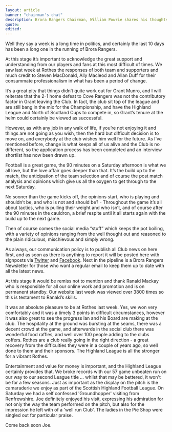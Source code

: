 ```yaml
---
layout: article
banner: "chairman's chat"
description: Brora Rangers Chairman, William Powrie shares his thoughts on all things football.
quote:
edited:
---
```

Well they say a week is a long time in politics, and certainly the last 10 days has been a long one in the running of Brora Rangers.

At this stage it’s important to acknowledge the great support and understanding from our players and fans at this most difficult of times. We saw last week at Rothes the responses of both team and supporters and much credit to Steven MacDonald, Ally Macleod and Allan Duff for their consummate professionalism
in what has been a period of change.

It’s a great pity that things didn’t quite work out for Grant Munro, and I will reiterate that the 2-1 home defeat to Cove Rangers was not the contributory factor in Grant leaving the Club. In fact, the club sit top of the league and are still bang in the mix for the Championship, and have the Highland League and North of Scotland Cups to compete in, so Grant’s tenure at the helm could certainly be viewed as successful.

However, as with any job in any walk of life, if you’re not enjoying it and things are not going as you wish, then the hard but difficult decision is to move on, and everybody at the club wishes him well for the future. As I’ve mentioned before, change is what keeps all of us alive and the Club is no different, so the application process has been completed and an interview shortlist has now been drawn up.

Football is a great game, the 90 minutes on a Saturday afternoon is what we all love, but the love affair goes deeper than that. It’s the build up to the match, the anticipation of the team selection and of course the post match analysis and opinions which give us all the oxygen to get through to the next Saturday.

No sooner than the game kicks off, the opinions start, who is playing and
shouldn’t be, and who is not and should be? - Throughout the game it’s all about tactics, who is pulling their weight and who isn’t, and of course after the 90 minutes in the cauldron, a brief respite until it all starts again with the build up to the next game.

Then of course comes the social media “stuff” which keeps the pot boiling, with a variety of opinions ranging from the well thought out and reasoned to the plain ridiculous, mischievous and simply wrong.

As always, our communication policy is to publish all Club news on here first, and as soon as there is anything to report it will be posted here with signposts via [Twitter](https://twitter.com/brorarangers) and [Facebook](https://www.facebook.com/brorarangersfc/). Next in the pipeline is a Brora Rangers Newsletter for those who want a regular email to keep them up to date with all the latest news.

At this stage it would be remiss not to mention and thank Ranald Mackay who is responsible for all our online work and promotion and is on permanent standby. Our website last week was viewed over 3800 times so this is testament to Ranald’s skills.

It was an absolute pleasure to be at Rothes last week. Yes, we won very comfortably and it was a timely 3 points in difficult circumstances, however it was also great to see the progress Ian and his Board are making at the club. The hospitality at the ground was bursting at the seams, there was a decent crowd at the game, and afterwards in the social club there was wonderful food raffles, and well over 100 people adding to the clubs coffers. Rothes are a club really going in the right direction - a great recovery from the difficulties they were in a couple of years ago, so well done to them and their sponsors. The Highland League is all the stronger for a vibrant Rothes.

Entertainment and value for money is important, and the Highland League certainly provides that. We broke records with our 57 game unbeaten run on our way to our second League title ... whilst that may be bettered, it won't be for a few seasons. Just as important as the display on the pitch is the camaraderie we enjoy as part of the Scottish Highland Football League. On Saturday we had a self confessed 'Groundhopper' visiting from Renfrewshire. Joe definitely enjoyed his visit, expressing his admiration for not only the way the team performed on the pitch, but also for the impression he left with of a 'well run Club'. The ladies in the Pie Shop were singled out for particular praise.

Come back soon Joe.
